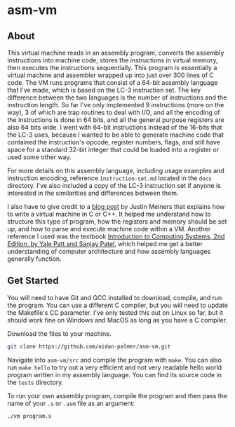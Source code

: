 # asm-vm

## About
This virtual machine reads in an assembly program, converts the assembly instructions into machine code, stores the instructions in virtual memory, then executes the instructions sequentially. This program is essentially a virtual machine and assembler wrapped up into just over 300 lines of C code. The VM runs programs that consist of a 64-bit assembly language that I've made, which is based on the LC-3 instruction set. The key difference between the two languages is the number of instructions and the instruction length. So far I've only implemented 9 instructions (more on the way), 3 of which are trap routines to deal with I/O, and all the encoding of the instructions is done in 64 bits, and all the general purpose registers are also 64 bits wide. I went with 64-bit instructions instead of the 16-bits that the LC-3 uses, because I wanted to be able to generate machine code that contained the instruction's opcode, register numbers, flags, and still have space for a standard 32-bit integer that could be loaded into a register or used some other way.

For more details on this assembly language, including usage examples and instruction encoding, reference ```instruction-set.md``` located in the ```docs``` directory. I've also included a copy of the LC-3 instruction set if anyone is interested in the similarities and differences between them.

I also have to give credit to a [blog post](https://www.jmeiners.com/lc3-vm/) by Justin Meiners that explains how to write a virtual machine in C or C++. It helped me understand how to structure this type of program, how the registers and memory should be set up, and how to parse and execute machine code within a VM. Another reference I used was the textbook [Introduction to Computing Systems, 2nd Edition, by Yale Patt and Sanjay Patel](https://github.com/Tedko/ece/blob/master/198jl/hwAndExtras/Yale%20Patt%2C%20Sanjay%20Patel-Introduction%20to%20Computing%20Systems_%20From%20bits%20and%20gates%20to%20C%20and%20beyond-McGraw-Hill%20(2005).pdf), which helped me get a better understanding of computer architecture and how assembly languages generally function.

## Get Started
You will need to have Git and GCC installed to download, compile, and run the program. You can use a different C compiler, but you will need to update the Makefile's CC parameter. I've only tested this out on Linux so far, but it should work fine on Windows and MacOS as long as you have a C compiler.

Download the files to your machine.
```bash
git clone https://github.com/aidan-palmer/asm-vm.git
```
Navigate into ```asm-vm/src``` and compile the program with ```make```. You can also run ```make hello``` to try out a very efficient and not very readable hello world program written in my assembly language. You can find its source code in the ```tests``` directory.

To run your own assembly program, compile the program and then pass the name of your ```.s``` or ```.asm``` file as an argument:
```bash
./vm program.s
```